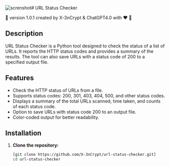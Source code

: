 ![screnshot](https://github.com/user-attachments/assets/97eb754a-5fd1-4652-8a42-fa062536a5a2)# URL Status Checker

🌊 version 1.0.1 created by X-3nCrypt & ChatGPT4.0 with ❤️ 🌊

## Description

URL Status Checker is a Python tool designed to check the status of a list of URLs. It reports the HTTP status codes and provides a summary of the results. The tool can also save URLs with a status code of 200 to a specified output file.

## Features

- Check the HTTP status of URLs from a file.
- Supports status codes: 200, 301, 403, 404, 500, and other status codes.
- Displays a summary of the total URLs scanned, time taken, and counts of each status code.
- Option to save URLs with status code 200 to an output file.
- Color-coded output for better readability.

## Installation

1. **Clone the repository:**
   ```bash
   [git clone https://github.com/X-3nCrypt/url-status-checker.git]
   cd url-status-checker
